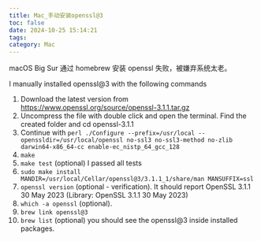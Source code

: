 ```yaml
---
title: Mac_手动安装openssl@3
toc: false
date: 2024-10-25 15:14:21
tags:
category: Mac
---
```

macOS Big Sur 通过 homebrew 安装 openssl 失败，被嫌弃系统太老。

I manually installed openssl@3 with the following commands

1. Download the latest version from https://www.openssl.org/source/openssl-3.1.1.tar.gz
2. Uncompress the file with double click and open the terminal. Find the created folder and cd openssl-3.1.1
3. Continue with 
`perl ./Configure --prefix=/usr/local --openssldir=/usr/local/openssl no-ssl3 no-ssl3-method no-zlib darwin64-x86_64-cc enable-ec_nistp_64_gcc_128`
4. `make`
5. `make test` (optional) I passed all tests
6. `sudo make install MANDIR=/usr/local/Cellar/openssl@3/3.1.1_1/share/man MANSUFFIX=ssl`
7. `openssl version` (optional - verification). It should report OpenSSL 3.1.1 30 May 2023 (Library: OpenSSL 3.1.1 30 May 2023)
8. `which -a openssl` (optional).
9. `brew link openssl@3`
10. `brew list` (optional) you should see the openssl@3 inside installed packages.